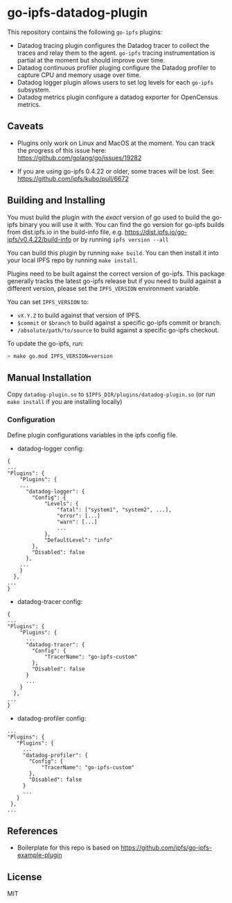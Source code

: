 # go-ipfs-datadog-plugin

This repository contains the following `go-ipfs` plugins:
- Datadog tracing plugin configures the Datadog tracer to collect the traces and relay them to the agent. `go-ipfs` tracing instrumentation is partial at the moment but should improve over time.
- Datadog continuous profiler pluging configure the Datadog profiler to capture CPU and memory usage over time.
- Datadog logger plugin allows users to set log levels for each `go-ipfs` subsystem. 
- Datadog metrics plugin configure a datadog exporter for OpenCensus metrics.

## Caveats

- Plugins only work on Linux and MacOS at the moment. You can track the progress of this issue here: https://github.com/golang/go/issues/19282

- If you are using go-ipfs 0.4.22 or older, some traces will be lost. See: https://github.com/ipfs/kubo/pull/6672


## Building and Installing

You must build the plugin with the *exact* version of go used to build the go-ipfs binary you will use it with. You can find the go version for go-ipfs builds from dist.ipfs.io in the build-info file, e.g. https://dist.ipfs.io/go-ipfs/v0.4.22/build-info or by running `ipfs version --all`

You can build this plugin by running `make build`. You can then install it into your local IPFS repo by running `make install`.

Plugins need to be built against the correct version of go-ipfs. This package generally tracks the latest go-ipfs release but if you need to build against a different version, please set the `IPFS_VERSION` environment variable.

You can set `IPFS_VERSION` to:

* `vX.Y.Z` to build against that version of IPFS.
* `$commit` or `$branch` to build against a specific go-ipfs commit or branch.
* `/absolute/path/to/source` to build against a specific go-ipfs checkout.

To update the go-ipfs, run:

```bash
> make go.mod IPFS_VERSION=version
```

## Manual Installation

Copy `datadog-plugin.so` to `$IPFS_DIR/plugins/datadog-plugin.so` (or run `make install` if you are installing locally)

### Configuration

Define plugin configurations variables in the ipfs config file.

- datadog-logger config:
```
{
...
"Plugins": {
    "Plugins": {
    ...
      "datadog-logger": {
        "Config": {
            "Levels": {
                "fatal": ["system1", "system2", ...],
                "error": [...]
                "warn": [...]
                ...
            },
            "DefaultLevel": "info"
        },
        "Disabled": false
      },
    ...
    }
  },
...
}
```

- datadog-tracer config:
```
{
...
"Plugins": {
    "Plugins": {
      ...
      "datadog-tracer": {
        "Config": {
            "TracerName": "go-ipfs-custom"
        },
        "Disabled": false
      }
      ...
    }
  },
...
}
```

- datadog-profiler config:
 ```
...
"Plugins": {
    "Plugins": {
      ...
      "datadog-profiler": {
        "Config": {
            "TracerName": "go-ipfs-custom"
        },
        "Disabled": false
      }
      ...
    }
  },
...
```

## References

- Boilerplate for this repo is based on https://github.com/ipfs/go-ipfs-example-plugin

## License

MIT
